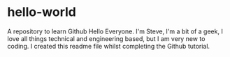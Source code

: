 # hello-world
A repository to learn Github
Hello Everyone. 
I'm Steve, I'm a bit of a geek, I love all things technical and engineering based, but I am very new to coding. I created this readme file whilst completing the Github tutorial. 
